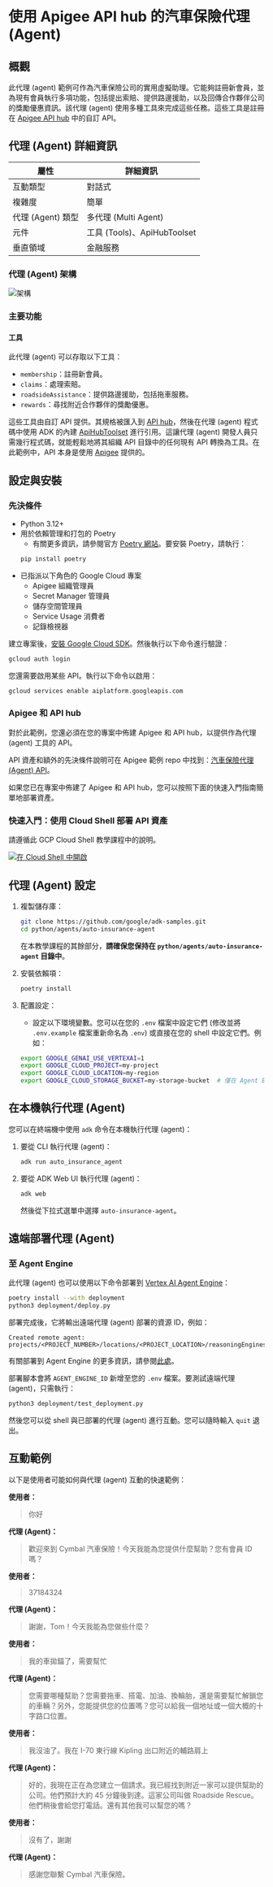 # 使用 Apigee API hub 的汽車保險代理 (Agent)

## 概觀

此代理 (agent) 範例可作為汽車保險公司的實用虛擬助理。它能夠註冊新會員，並為現有會員執行多項功能，包括提出索賠、提供路邊援助，以及回傳合作夥伴公司的獎勵優惠資訊。該代理 (agent) 使用多種工具來完成這些任務。這些工具是註冊在 [Apigee API hub](https://cloud.google.com/apigee/docs/apihub/what-is-api-hub) 中的自訂 API。

## 代理 (Agent) 詳細資訊

| 屬性 | 詳細資訊 |
|---|---|
| 互動類型 | 對話式 |
| 複雜度 | 簡單 |
| 代理 (Agent) 類型 | 多代理 (Multi Agent) |
| 元件 | 工具 (Tools)、ApiHubToolset |
| 垂直領域 | 金融服務 |

### 代理 (Agent) 架構

![架構](arch.png)

### 主要功能

#### 工具

此代理 (agent) 可以存取以下工具：

- `membership`：註冊新會員。
- `claims`：處理索賠。
- `roadsideAssistance`：提供路邊援助，包括拖車服務。
- `rewards`：尋找附近合作夥伴的獎勵優惠。

這些工具由自訂 API 提供。其規格被匯入到 [API hub](https://cloud.google.com/apigee/docs/apihub/what-is-api-hub)，然後在代理 (agent) 程式碼中使用 ADK 的內建 [ApiHubToolset](https://google.github.io/adk-docs/tools/google-cloud-tools/#apigee-api-hub-tools) 進行引用。這讓代理 (agent) 開發人員只需幾行程式碼，就能輕鬆地將其組織 API 目錄中的任何現有 API 轉換為工具。在此範例中，API 本身是使用 [Apigee](https://cloud.google.com/apigee) 提供的。

## 設定與安裝

### 先決條件

- Python 3.12+
-   用於依賴管理和打包的 Poetry
    -   有關更多資訊，請參閱官方
        [Poetry 網站](https://python-poetry.org/docs/)。要安裝 Poetry，請執行：
    ```bash
    pip install poetry
    ```
- 已指派以下角色的 Google Cloud 專案
  - Apigee 組織管理員
  - Secret Manager 管理員
  - 儲存空間管理員
  - Service Usage 消費者
  - 記錄檢視器

建立專案後，[安裝 Google Cloud SDK](https://cloud.google.com/sdk/docs/install)。然後執行以下命令進行驗證：
```bash
gcloud auth login
```
您還需要啟用某些 API。執行以下命令以啟用：
```bash
gcloud services enable aiplatform.googleapis.com
```

### Apigee 和 API hub

對於此範例，您還必須在您的專案中佈建 Apigee 和 API hub，以提供作為代理 (agent) 工具的 API。

API 資產和額外的先決條件說明可在 Apigee 範例 repo 中找到：[汽車保險代理 (Agent) API](https://github.com/GoogleCloudPlatform/apigee-samples/tree/main/adk-auto-insurance-agent)。

如果您已在專案中佈建了 Apigee 和 API hub，您可以按照下面的快速入門指南簡單地部署資產。

### 快速入門：使用 Cloud Shell 部署 API 資產

請遵循此 GCP Cloud Shell 教學課程中的說明。

[![在 Cloud Shell 中開啟](https://gstatic.com/cloudssh/images/open-btn.png)](https://ssh.cloud.google.com/cloudshell/open?cloudshell_git_repo=https://github.com/GoogleCloudPlatform/apigee-samples&cloudshell_git_branch=main&cloudshell_workspace=.&cloudshell_tutorial=adk-auto-insurance-agent/docs/cloudshell-tutorial.md)


## 代理 (Agent) 設定

1.  複製儲存庫：

    ```bash
    git clone https://github.com/google/adk-samples.git
    cd python/agents/auto-insurance-agent
    ```

    在本教學課程的其餘部分，**請確保您保持在 `python/agents/auto-insurance-agent` 目錄中**。

2.  安裝依賴項：

    ```bash
    poetry install
    ```

3.  配置設定：

    - 設定以下環境變數。您可以在您的 `.env` 檔案中設定它們 (修改並將 `.env.example` 檔案重新命名為 `.env`) 或直接在您的 shell 中設定它們。例如：

    ```bash
    export GOOGLE_GENAI_USE_VERTEXAI=1
    export GOOGLE_CLOUD_PROJECT=my-project
    export GOOGLE_CLOUD_LOCATION=my-region
    export GOOGLE_CLOUD_STORAGE_BUCKET=my-storage-bucket  # 僅在 Agent Engine 上部署時需要
    ```

## 在本機執行代理 (Agent)

您可以在終端機中使用 `adk` 命令在本機執行代理 (agent)：

1.  要從 CLI 執行代理 (agent)：

    ```bash
    adk run auto_insurance_agent
    ```

2.  要從 ADK Web UI 執行代理 (agent)：

    ```bash
    adk web
    ```
    然後從下拉式選單中選擇 `auto-insurance-agent`。

## 遠端部署代理 (Agent)

### 至 Agent Engine

此代理 (agent) 也可以使用以下命令部署到 [Vertex AI Agent Engine](https://cloud.google.com/vertex-ai/generative-ai/docs/agent-engine/overview)：

```bash
poetry install --with deployment
python3 deployment/deploy.py
```

部署完成後，它將輸出遠端代理 (agent) 部署的資源 ID，例如：
```
Created remote agent: projects/<PROJECT_NUMBER>/locations/<PROJECT_LOCATION>/reasoningEngines/<AGENT_ENGINE_ID>
```

有關部署到 Agent Engine 的更多資訊，請參閱[此處](https://google.github.io/adk-docs/deploy/agent-engine/#install-vertex-ai-sdk)。

部署腳本會將 `AGENT_ENGINE_ID` 新增至您的 `.env` 檔案。要測試遠端代理 (agent)，只需執行：
```bash
python3 deployment/test_deployment.py
```

然後您可以從 shell 與已部署的代理 (agent) 進行互動。您可以隨時輸入 `quit` 退出。

## 互動範例

以下是使用者可能如何與代理 (agent) 互動的快速範例：

**使用者：**
>你好

**代理 (Agent)：**
>歡迎來到 Cymbal 汽車保險！今天我能為您提供什麼幫助？您有會員 ID 嗎？

**使用者：**
>37184324

**代理 (Agent)：**
>謝謝，Tom！今天我能為您做些什麼？

**使用者：**
>我的車拋錨了，需要幫忙

**代理 (Agent)：**
>您需要哪種幫助？您需要拖車、搭電、加油、換輪胎，還是需要幫忙解鎖您的車輛？另外，您能提供您的位置嗎？您可以給我一個地址或一個大概的十字路口位置。

**使用者：**
>我沒油了。我在 I-70 東行線 Kipling 出口附近的輔路肩上

**代理 (Agent)：**
>好的，我現在正在為您建立一個請求。我已經找到附近一家可以提供幫助的公司。他們預計大約 45 分鐘後到達。這家公司叫做 Roadside Rescue。他們稍後會給您打電話。還有其他我可以幫您的嗎？

**使用者：**
>沒有了，謝謝

**代理 (Agent)：**
>感謝您聯繫 Cymbal 汽車保險。

